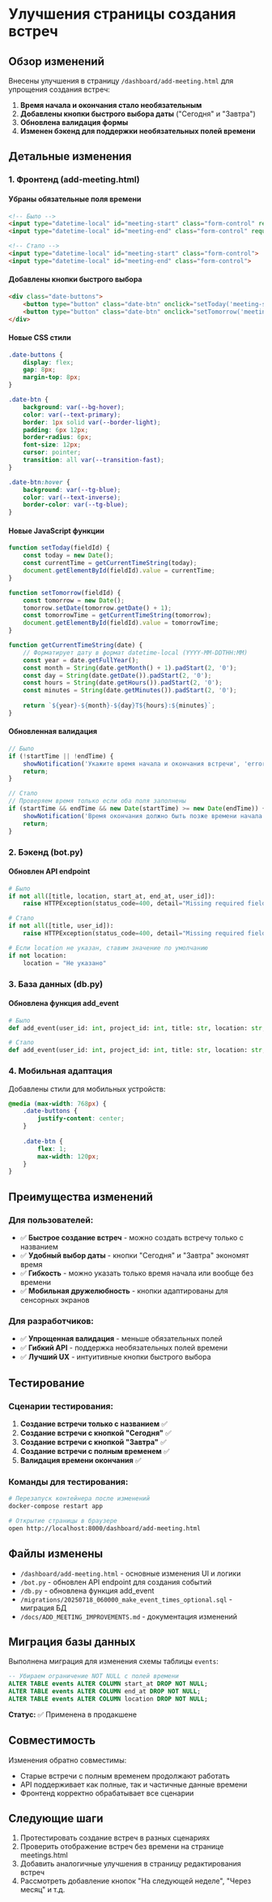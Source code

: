 # Улучшения страницы создания встреч

## Обзор изменений

Внесены улучшения в страницу `/dashboard/add-meeting.html` для упрощения создания встреч:

1. **Время начала и окончания стало необязательным**
2. **Добавлены кнопки быстрого выбора даты** ("Сегодня" и "Завтра")
3. **Обновлена валидация формы**
4. **Изменен бэкенд для поддержки необязательных полей времени**

## Детальные изменения

### 1. Фронтенд (add-meeting.html)

#### Убраны обязательные поля времени
```html
<!-- Было -->
<input type="datetime-local" id="meeting-start" class="form-control" required>
<input type="datetime-local" id="meeting-end" class="form-control" required>

<!-- Стало -->
<input type="datetime-local" id="meeting-start" class="form-control">
<input type="datetime-local" id="meeting-end" class="form-control">
```

#### Добавлены кнопки быстрого выбора
```html
<div class="date-buttons">
    <button type="button" class="date-btn" onclick="setToday('meeting-start')">Сегодня</button>
    <button type="button" class="date-btn" onclick="setTomorrow('meeting-start')">Завтра</button>
</div>
```

#### Новые CSS стили
```css
.date-buttons {
    display: flex;
    gap: 8px;
    margin-top: 8px;
}

.date-btn {
    background: var(--bg-hover);
    color: var(--text-primary);
    border: 1px solid var(--border-light);
    padding: 6px 12px;
    border-radius: 6px;
    font-size: 12px;
    cursor: pointer;
    transition: all var(--transition-fast);
}

.date-btn:hover {
    background: var(--tg-blue);
    color: var(--text-inverse);
    border-color: var(--tg-blue);
}
```

#### Новые JavaScript функции
```javascript
function setToday(fieldId) {
    const today = new Date();
    const currentTime = getCurrentTimeString(today);
    document.getElementById(fieldId).value = currentTime;
}

function setTomorrow(fieldId) {
    const tomorrow = new Date();
    tomorrow.setDate(tomorrow.getDate() + 1);
    const tomorrowTime = getCurrentTimeString(tomorrow);
    document.getElementById(fieldId).value = tomorrowTime;
}

function getCurrentTimeString(date) {
    // Форматирует дату в формат datetime-local (YYYY-MM-DDTHH:MM)
    const year = date.getFullYear();
    const month = String(date.getMonth() + 1).padStart(2, '0');
    const day = String(date.getDate()).padStart(2, '0');
    const hours = String(date.getHours()).padStart(2, '0');
    const minutes = String(date.getMinutes()).padStart(2, '0');
    
    return `${year}-${month}-${day}T${hours}:${minutes}`;
}
```

#### Обновленная валидация
```javascript
// Было
if (!startTime || !endTime) {
    showNotification('Укажите время начала и окончания встречи', 'error');
    return;
}

// Стало
// Проверяем время только если оба поля заполнены
if (startTime && endTime && new Date(startTime) >= new Date(endTime)) {
    showNotification('Время окончания должно быть позже времени начала', 'error');
    return;
}
```

### 2. Бэкенд (bot.py)

#### Обновлен API endpoint
```python
# Было
if not all([title, location, start_at, end_at, user_id]):
    raise HTTPException(status_code=400, detail="Missing required fields")

# Стало
if not all([title, user_id]):
    raise HTTPException(status_code=400, detail="Missing required fields: title and user_id")

# Если location не указан, ставим значение по умолчанию
if not location:
    location = "Не указано"
```

### 3. База данных (db.py)

#### Обновлена функция add_event
```python
# Было
def add_event(user_id: int, project_id: int, title: str, location: str, start_at: str, end_at: str, description: str = None):

# Стало
def add_event(user_id: int, project_id: int, title: str, location: str, start_at: str = None, end_at: str = None, description: str = None):
```

### 4. Мобильная адаптация

Добавлены стили для мобильных устройств:
```css
@media (max-width: 768px) {
    .date-buttons {
        justify-content: center;
    }
    
    .date-btn {
        flex: 1;
        max-width: 120px;
    }
}
```

## Преимущества изменений

### Для пользователей:
- ✅ **Быстрое создание встреч** - можно создать встречу только с названием
- ✅ **Удобный выбор даты** - кнопки "Сегодня" и "Завтра" экономят время
- ✅ **Гибкость** - можно указать только время начала или вообще без времени
- ✅ **Мобильная дружелюбность** - кнопки адаптированы для сенсорных экранов

### Для разработчиков:
- ✅ **Упрощенная валидация** - меньше обязательных полей
- ✅ **Гибкий API** - поддержка необязательных полей времени
- ✅ **Лучший UX** - интуитивные кнопки быстрого выбора

## Тестирование

### Сценарии тестирования:
1. **Создание встречи только с названием** ✅
2. **Создание встречи с кнопкой "Сегодня"** ✅
3. **Создание встречи с кнопкой "Завтра"** ✅
4. **Создание встречи с полным временем** ✅
5. **Валидация времени окончания** ✅

### Команды для тестирования:
```bash
# Перезапуск контейнера после изменений
docker-compose restart app

# Открытие страницы в браузере
open http://localhost:8000/dashboard/add-meeting.html
```

## Файлы изменены

- `/dashboard/add-meeting.html` - основные изменения UI и логики
- `/bot.py` - обновлен API endpoint для создания событий
- `/db.py` - обновлена функция add_event
- `/migrations/20250718_060000_make_event_times_optional.sql` - миграция БД
- `/docs/ADD_MEETING_IMPROVEMENTS.md` - документация изменений

## Миграция базы данных

Выполнена миграция для изменения схемы таблицы `events`:

```sql
-- Убираем ограничение NOT NULL с полей времени
ALTER TABLE events ALTER COLUMN start_at DROP NOT NULL;
ALTER TABLE events ALTER COLUMN end_at DROP NOT NULL;
ALTER TABLE events ALTER COLUMN location DROP NOT NULL;
```

**Статус:** ✅ Применена в продакшене

## Совместимость

Изменения обратно совместимы:
- Старые встречи с полным временем продолжают работать
- API поддерживает как полные, так и частичные данные времени
- Фронтенд корректно обрабатывает все сценарии

## Следующие шаги

1. Протестировать создание встреч в разных сценариях
2. Проверить отображение встреч без времени на странице meetings.html
3. Добавить аналогичные улучшения в страницу редактирования встреч
4. Рассмотреть добавление кнопок "На следующей неделе", "Через месяц" и т.д.